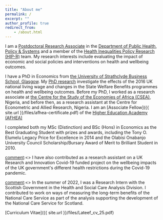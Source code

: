 ```yaml
---
title: "About me"
permalink: /
excerpt: ""
author_profile: true
redirect_from:
    - /about.html
---
```



I am a [Postdoctoral Research Associate](https://www.liverpool.ac.uk/population-health/staff/lateef-akanni/) in the [Department of Public Health, Policy & Systems](https://www.liverpool.ac.uk/population-health/about/publichealthpolicyandsystems/) and a member of the [Health Inequalities Policy Research (HIP-R)](https://www.liverpool.ac.uk/population-health/research/groups/healthinequalitiespolicy/) team. My research interests include evaluating the impact of economic and social policies and interventions on health and wellbeing outcomes. 

I have a PhD in Economics from [the University of Strathclyde Business School, Glasgow](https://www.strath.ac.uk/business/economics/). My [PhD research](https://stax.strath.ac.uk/concern/theses/t148fh674) investigate the effects of the 2016 UK national living wage and changes in the State Welfare Benefits programmes on health and wellbeing outcomes. Before my PhD,  I worked as a research associate at [the Centre for the Study of the Economies of Africa (CSEA)](https://cseaafrica.org/), Nigeria, and before then, as a research assistant at the Centre for Econometric and Allied Research, Nigeria. I am an [Associate Fellow]({{ site.url }}/files/afhea-certificate.pdf) of the [Higher Education Academy (AFHEA)](https://www.advance-he.ac.uk/)

I completed both my MSc (Distinction) and BSc (Hons) in Economics as the Best Graduating Student with prizes and awards, including the Tony O. Elumelu Legacy Price for Excellence in 2014 and the Olabisi Onabanjo University Council Scholarship/Bursary Award of Merit to Brilliant Student in 2010. 

[comment]:<> I have also contributed as a research assistant on a UK Research and Innovation Covid-19 funded project on the wellbeing impacts of the UK government's different health restrictions during the Covid-19 pandemic.

[comment]:<> In the summer of 2022, I was a Research Intern with the Scottish Government in the Health and Social Care Analysis Division. I contributed to work on ways of measuring the long-term benefits of the National Care Service as part of the analysis supporting the development of the National Care Service for Scotland. 

[comment]:<> 

[Curriculum Vitae]({{ site.url }}/files/Lateef_cv_25.pdf)
